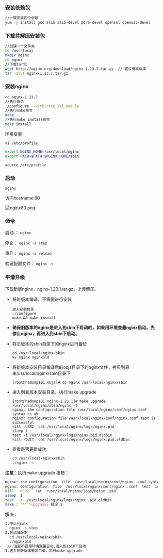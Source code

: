 ### **安装依赖包**

```sh
//一键安装四个依赖
yum -y install gcc zlib zlib-devel pcre-devel openssl openssl-devel
```

### **下载并解压安装包**

```sh
//创建一个文件夹
cd /usr/local
mkdir nginx
cd nginx
//下载tar包
wget http://nginx.org/download/nginx-1.13.7.tar.gz  // 建议用高版本
tar -zxvf nginx-1.13.7.tar.gz
```

### **安装nginx**

```sh
cd nginx-1.13.7
//执行命令
./configure --with-http_ssl_module
//执行make命令
make
//执行make install命令
make install
```

环境变量

`vi /etc/profile`

```sh
export NGINX_HOME=/usr/local/nginx
export PATH=$PATH:$NGINX_HOME/sbin
```

`source /etc/profile`

### 启动

`nginx`

访问hostname:80

![nginx80.png](http://ww1.sinaimg.cn/large/0062TeRXgy1gdgmn3m1e9j30qu08odgi.jpg)

### 命令

启动 ： `nginx`

停止： `nginx -s stop`

重启： `nginx -s reload`

验证配置文件： `nginx -t`

### 平滑升级

下载新版nginx，nginx-1.23.1.tar.gz，上传解压。

- 将新版本编译，不需要进行安装

  ```shell
  进入安装目录
  ./configure
  make && make install
  ```

- **确保旧版本的nginx是进入到sbin下启动的，如果用环境变量nginx启动。先停止nginx，再进入到sbin下启动。**

- 将旧版本的sbin目录下的nginx进行备份

  ```java
  cd /usr/local/nginx/sbin
  mv nginx nginxold
  ```

- 将新版本安装目录编译后的objs目录下的nginx文件，拷贝到原来/usr/local/nginx/sbin目录下

  ```sehll
  [root@hadoop101 objs]# cp nginx /usr/local/nginx/sbin
  ```

- 进入到新版本安装目录，执行make upgrade

  ```shell
  [root@hadoop101 nginx-1.23.1]# make upgrade
  /usr/local/nginx/sbin/nginx -t
  nginx: the configuration file /usr/local/nginx/conf/nginx.conf syntax is ok
  nginx: configuration file /usr/local/nginx/conf/nginx.conf test is successful
  kill -USR2 `cat /usr/local/nginx/logs/nginx.pid`
  sleep 1
  test -f /usr/local/nginx/logs/nginx.pid.oldbin
  kill -QUIT `cat /usr/local/nginx/logs/nginx.pid.oldbin`
  ```

- 查看是否更新成功: 

  ```sh
  cd /usr/local/nginx/sbin
  ./nginx -v
  ```

**注意**：执行make upgrade 报错：

```sh
nginx: the configuration  file  /usr/local/nginx/conf/nginx .conf syntax is ok
nginx: configuration  file  /usr/local/nginx/conf/nginx .conf  test  is successful
kill  -USR2 ` cat  /usr/local/nginx/logs/nginx .pid`
sleep  1
test  -f  /usr/local/nginx/logs/nginx .pid.oldbin
make : *** [upgrade] 错误 1
```

解决：

```sh
1.停止nginx
  nginx -s stop
2.启动旧版本
  cd /usr/local/nginx/sbin
  ./nginxold
 // 注意不要用环境变量启动,进入到sbin下启动
3.进入到新版本安装目录，执行make upgrade
```



